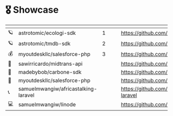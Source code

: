# 🎖 Showcase

<table data-card-size="large" data-view="cards"><thead><tr><th></th><th></th><th data-hidden></th><th data-hidden></th><th data-hidden data-card-cover data-type="files"></th><th data-hidden data-card-target data-type="content-ref"></th></tr></thead><tbody><tr><td>🪐</td><td>astrotomic/ecologi-sdk</td><td>1</td><td></td><td></td><td><a href="https://github.com/Astrotomic/ecologi-sdk">https://github.com/Astrotomic/ecologi-sdk</a></td></tr><tr><td>🪐 </td><td>astrotomic/tmdb-sdk</td><td>2</td><td></td><td></td><td><a href="https://github.com/Astrotomic/tmdb-sdk">https://github.com/Astrotomic/tmdb-sdk</a></td></tr><tr><td>💰</td><td>myoutdeskllc/salesforce-php</td><td>3</td><td></td><td></td><td><a href="https://github.com/MyOutDeskLLC/SalesforcePhp">https://github.com/MyOutDeskLLC/SalesforcePhp</a></td></tr><tr><td>🤑</td><td>sawirricardo/midtrans-api</td><td></td><td></td><td></td><td><a href="https://github.com/sawirricardo/midtrans-api">https://github.com/sawirricardo/midtrans-api</a></td></tr><tr><td>📃</td><td>madebybob/carbone-sdk</td><td></td><td></td><td></td><td><a href="https://github.com/madebybob/carbone-sdk">https://github.com/madebybob/carbone-sdk</a></td></tr><tr><td>🤝</td><td>myoutdeskllc/salesforce-php</td><td></td><td></td><td></td><td><a href="https://github.com/MyOutDeskLLC/SalesforcePhp">https://github.com/MyOutDeskLLC/SalesforcePhp</a></td></tr><tr><td>📞</td><td>samuelmwangiw/africastalking-laravel</td><td></td><td></td><td></td><td><a href="https://github.com/SamuelMwangiW/africastalking-laravel">https://github.com/SamuelMwangiW/africastalking-laravel</a></td></tr><tr><td>💻</td><td>samuelmwangiw/linode</td><td></td><td></td><td></td><td><a href="https://github.com/SamuelMwangiW/linode">https://github.com/SamuelMwangiW/linode</a></td></tr></tbody></table>

